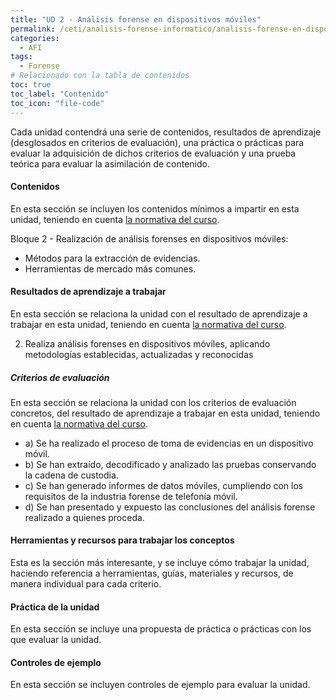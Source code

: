 ```yaml
---
title: "UD 2 - Análisis forense en dispositivos móviles"
permalink: /ceti/analisis-forense-informatico/analisis-forense-en-dispositivos-moviles
categories:
  - AFI
tags:
  - Forense
# Relacionado con la tabla de contenidos
toc: true
toc_label: "Contenido"
toc_icon: "file-code"
---
```


Cada unidad contendrá una serie de contenidos, resultados de aprendizaje (desglosados en criterios de evaluación), una práctica o prácticas para evaluar la adquisición de dichos criterios de evaluación y una prueba teórica para evaluar la asimilación de contenido.

#### Contenidos

En esta sección se incluyen los contenidos mínimos a impartir en esta unidad, teniendo en cuenta [la normativa del curso](https://www.boe.es/diario_boe/txt.php?id=BOE-A-2020-4963).

Bloque 2 - Realización de análisis forenses en dispositivos móviles:

- Métodos para la extracción de evidencias.
- Herramientas de mercado más comunes.

#### Resultados de aprendizaje a trabajar

En esta sección se relaciona la unidad con el resultado de aprendizaje a trabajar en esta unidad, teniendo en cuenta [la normativa del curso](https://www.boe.es/diario_boe/txt.php?id=BOE-A-2020-4963).

2. Realiza análisis forenses en dispositivos móviles, aplicando metodologías establecidas, actualizadas y reconocidas

##### Criterios de evaluación

En esta sección se relaciona la unidad con los criterios de evaluación concretos, del resultado de aprendizaje a trabajar en esta unidad, teniendo en cuenta [la normativa del curso](https://www.boe.es/diario_boe/txt.php?id=BOE-A-2020-4963).

- a) Se ha realizado el proceso de toma de evidencias en un dispositivo móvil.
- b) Se han extraído, decodificado y analizado las pruebas conservando la cadena de custodia.
- c) Se han generado informes de datos móviles, cumpliendo con los requisitos de la industria forense de telefonía móvil.
- d) Se han presentado y expuesto las conclusiones del análisis forense realizado a quienes proceda.

#### Herramientas y recursos para trabajar los conceptos

Esta es la sección más interesante, y se incluye cómo trabajar la unidad, haciendo referencia a herramientas, guías, materiales y recursos, de manera individual para cada criterio.

#### Práctica de la unidad

En esta sección se incluye una propuesta de práctica o prácticas con los que evaluar la unidad.

#### Controles de ejemplo

En esta sección se incluyen controles de ejemplo para evaluar la unidad.
